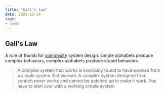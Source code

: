 ```yaml
---
title: "Gall's law"
date: 2021-12-24
tags:
- seed
---
```


## Gall's Law
A rule of thumb for [complexity](thoughts/complexity.md) system design: simple alphabets produce complex behaviors, complex alphabets produce stupid behaviors

> A complex system that works is invariably found to have evolved from a simple system that worked. A complex system designed from scratch never works and cannot be patched up to make it work. You have to start over with a working simple system